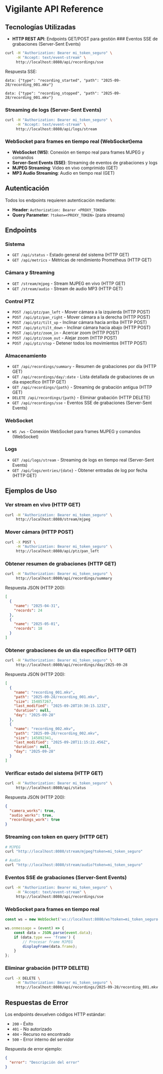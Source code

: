 # Vigilante API Reference

## Tecnologías Utilizadas

- **HTTP REST API**: Endpoints GET/POST para gestión ### Eventos SSE de grabaciones (Server-Sent Events)
```bash
curl -H "Authorization: Bearer mi_token_seguro" \
     -H "Accept: text/event-stream" \
     http://localhost:8080/api/recordings/sse
```

Respuesta SSE:
```
data: {"type": "recording_started", "path": "2025-09-28/recording_001.mkv"}

data: {"type": "recording_stopped", "path": "2025-09-28/recording_001.mkv"}
```

### Streaming de logs (Server-Sent Events)
```bash
curl -H "Authorization: Bearer mi_token_seguro" \
     -H "Accept: text/event-stream" \
     http://localhost:8080/api/logs/stream
```

### WebSocket para frames en tiempo real (WebSocket)ema
- **WebSocket (WS)**: Conexión en tiempo real para frames MJPEG y comandos
- **Server-Sent Events (SSE)**: Streaming de eventos de grabaciones y logs
- **MJPEG Streaming**: Video en vivo comprimido (GET)
- **MP3 Audio Streaming**: Audio en tiempo real (GET)

## Autenticación

Todos los endpoints requieren autenticación mediante:
- **Header**: `Authorization: Bearer <PROXY_TOKEN>`
- **Query Parameter**: `?token=<PROXY_TOKEN>` (para streams)

## Endpoints

### Sistema
- `GET /api/status` - Estado general del sistema (HTTP GET)
- `GET /api/metrics` - Métricas de rendimiento Prometheus (HTTP GET)

### Cámara y Streaming
- `GET /stream/mjpeg` - Stream MJPEG en vivo (HTTP GET)
- `GET /stream/audio` - Stream de audio MP3 (HTTP GET)

### Control PTZ
- `POST /api/ptz/pan_left` - Mover cámara a la izquierda (HTTP POST)
- `POST /api/ptz/pan_right` - Mover cámara a la derecha (HTTP POST)
- `POST /api/ptz/tilt_up` - Inclinar cámara hacia arriba (HTTP POST)
- `POST /api/ptz/tilt_down` - Inclinar cámara hacia abajo (HTTP POST)
- `POST /api/ptz/zoom_in` - Acercar zoom (HTTP POST)
- `POST /api/ptz/zoom_out` - Alejar zoom (HTTP POST)
- `POST /api/ptz/stop` - Detener todos los movimientos (HTTP POST)

### Almacenamiento
- `GET /api/recordings/summary` - Resumen de grabaciones por día (HTTP GET)
- `GET /api/recordings/day/:date` - Lista detallada de grabaciones de un día específico (HTTP GET)
- `GET /api/recordings/{path}` - Streaming de grabación antigua (HTTP GET)
- `DELETE /api/recordings/{path}` - Eliminar grabación (HTTP DELETE)
- `GET /api/recordings/sse` - Eventos SSE de grabaciones (Server-Sent Events)

### WebSocket
- `WS /ws` - Conexión WebSocket para frames MJPEG y comandos (WebSocket)

### Logs
- `GET /api/logs/stream` - Streaming de logs en tiempo real (Server-Sent Events)
- `GET /api/logs/entries/{date}` - Obtener entradas de log por fecha (HTTP GET)

## Ejemplos de Uso

### Ver stream en vivo (HTTP GET)
```bash
curl -H "Authorization: Bearer mi_token_seguro" \
     http://localhost:8080/stream/mjpeg
```

### Mover cámara (HTTP POST)
```bash
curl -X POST \
     -H "Authorization: Bearer mi_token_seguro" \
     http://localhost:8080/api/ptz/pan_left
```

### Obtener resumen de grabaciones (HTTP GET)
```bash
curl -H "Authorization: Bearer mi_token_seguro" \
     http://localhost:8080/api/recordings/summary
```

Respuesta JSON (HTTP 200):
```json
[
  {
    "name": "2025-04-31",
    "records": 24
  },
  {
    "name": "2025-05-01",
    "records": 18
  }
]
```

### Obtener grabaciones de un día específico (HTTP GET)
```bash
curl -H "Authorization: Bearer mi_token_seguro" \
     http://localhost:8080/api/recordings/day/2025-09-28
```

Respuesta JSON (HTTP 200):
```json
[
  {
    "name": "recording_001.mkv",
    "path": "2025-09-28/recording_001.mkv",
    "size": 154857267,
    "last_modified": "2025-09-28T10:30:15.123Z",
    "duration": null,
    "day": "2025-09-28"
  },
  {
    "name": "recording_002.mkv",
    "path": "2025-09-28/recording_002.mkv",
    "size": 145892341,
    "last_modified": "2025-09-28T11:15:22.456Z",
    "duration": null,
    "day": "2025-09-28"
  }
]
```

### Verificar estado del sistema (HTTP GET)
```bash
curl -H "Authorization: Bearer mi_token_seguro" \
     http://localhost:8080/api/status
```

Respuesta JSON (HTTP 200):
```json
{
  "camera_works": true,
  "audio_works": true,
  "recordings_work": true
}
```

### Streaming con token en query (HTTP GET)
```bash
# MJPEG
curl "http://localhost:8080/stream/mjpeg?token=mi_token_seguro"

# Audio
curl "http://localhost:8080/stream/audio?token=mi_token_seguro"
```

### Eventos SSE de grabaciones (Server-Sent Events)
```bash
curl -H "Authorization: Bearer mi_token_seguro" \
     -H "Accept: text/event-stream" \
     http://localhost:8080/api/recordings/sse
```

### WebSocket para frames en tiempo real
```javascript
const ws = new WebSocket('ws://localhost:8080/ws?token=mi_token_seguro');

ws.onmessage = (event) => {
    const data = JSON.parse(event.data);
    if (data.type === 'frame') {
        // Procesar frame MJPEG
        displayFrame(data.frame);
    }
};
```

### Eliminar grabación (HTTP DELETE)
```bash
curl -X DELETE \
     -H "Authorization: Bearer mi_token_seguro" \
     http://localhost:8080/api/recordings/2025-09-28/recording_001.mkv
```

## Respuestas de Error

Los endpoints devuelven códigos HTTP estándar:
- `200` - Éxito
- `401` - No autorizado
- `404` - Recurso no encontrado
- `500` - Error interno del servidor

Respuesta de error ejemplo:
```json
{
  "error": "Descripción del error"
}
```